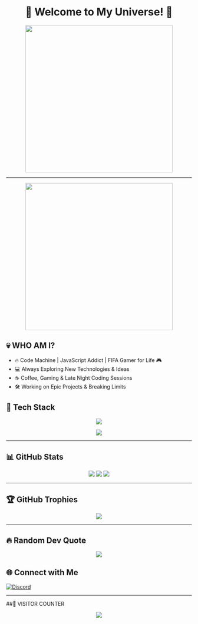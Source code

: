<h1 align="center">🚀 Welcome to My Universe! 🌌</h1>

<p align="center">
  <img src="https://media.giphy.com/media/xT9IgzoKnwFNmISR8I/giphy.gif" width="400"/>
</p>

---

<p align="center">
  <img src="https://i.imgur.com/A6bWGFl.jpeg" width="400px"/>
</p>


## 💀 WHO AM I?  
+ 🔥 Code Machine | JavaScript Addict | FIFA Gamer for Life 🎮
+ 💻 Always Exploring New Technologies & Ideas
+ ☕ Coffee, Gaming & Late Night Coding Sessions
+ 🛠️ Working on Epic Projects & Breaking Limits

## 🚀 Tech Stack  
<p align="center" margin="10px">
  <img src="https://skillicons.dev/icons?i=cpp,c,cs,java,html,css,js,ts,react,kotlin,vite,swift" />
</p>  

<p align="center" margin="10px">
   <img src="https://skillicons.dev/icons?i=python,ruby,unity,scala,octave,matlab,rust,cmake,dart,go,lua,perl,haskell" />
</p>  

---

## 📊 GitHub Stats  
<p align="center">
  <img src="https://github-readme-streak-stats.herokuapp.com/?user=VIRN2005&theme=tokyonight&hide_border=false" />
  <img src="https://github-readme-stats.vercel.app/api?username=VIRN2005&theme=tokyonight&show_icons=true&hide_border=false" />
  <img src="https://github-readme-stats.vercel.app/api/top-langs/?username=VIRN2005&theme=tokyonight&layout=compact" />
</p>

---

## 🏆 GitHub Trophies  
<p align="center">
  <img src="https://github-profile-trophy.vercel.app/?username=VIRN2005&theme=radical&no-frame=false&no-bg=true&margin-w=4" />
</p>


---

## 🔥 Random Dev Quote  
<p align="center">
  <img src="https://quotes-github-readme.vercel.app/api?type=vertical&theme=merko" />
</p>

## 🌐 Connect with Me  
[![Discord](https://img.shields.io/badge/Discord-%237289DA.svg?logo=discord&logoColor=white)](https://discord.gg/it'sVIRN#9276)

---
##🎯 VISITOR COUNTER
<p align="center"> <img src="https://profile-counter.glitch.me/{VIRN2005}/count.svg" /> </p>
